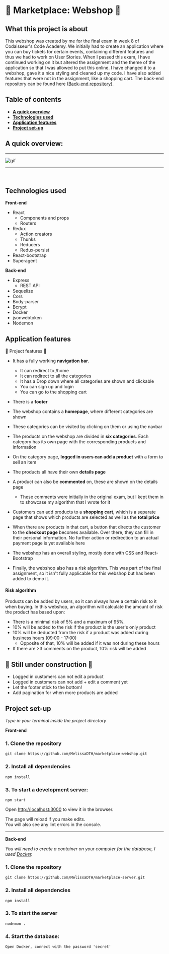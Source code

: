 # :bank: Marketplace: Webshop :bank:

## What this project is about 

This webshop was created by me for the final exam in week 8 of Codaisseur's Code Academy. We initially had to create an application where you can buy tickets for certain events, containing different features and thus we had to work on User Stories. When I passed this exam, I have continued working on it but altered the assignment and the theme of the application so that I was allowed to put this online. I have changed it to a webshop, gave it a nice styling and cleaned up my code. I have also added features that were not in the assignment, like a shopping cart. The back-end repository can be found here ([Back-end repository](https://github.com/MelissaDTH/marketplace-server.git)).


## Table of contents 
- **[A quick overview](#a-quick-overview)**
- **[Technologies used](#technologies-used)**
- **[Application features](#application-features)**
- **[Project set-up](#project-set-up)**


## A quick overview:

  <hr />

  ![gif](./src/GIF/marketplace-1.gif)

  <hr />
<br />


## Technologies used 

<b>Front-end</b>
  * React
      * Components and props
      * Routers
  * Redux
      * Action creators
      * Thunks
      * Reducers
      * Redux-persist
  * React-bootstrap
  * Superagent

<b>Back-end</b>
  * Express
      * REST API
  * Sequelize
  * Cors
  * Body-parser
  * Bcrypt
  * Docker
  * jsonwebtoken
  * Nodemon


## Application features

 :floppy_disk: Project features :floppy_disk:

- It has a fully working **navigation bar**.
  * It can redirect to /home
  * It can redirect to all the categories
  * It has a Drop down where all categories are shown and clickable
  * You can sign up and login
  * You can go to the shopping cart
- There is a **footer**
- The webshop contains a **homepage**, where different categories are shown 
- These categories can be visited by clicking on them or using the navbar
- The products on the webshop are divided in **six categories**. Each category has its own page with the corresponding products and information
- On the category page, **logged in users can add a product** with a form to sell an item
- The products all have their own **details page**
- A product can also be **commented** on, these are shown on the details page
  * These comments were initially in the original exam, but I kept them in to showcase my algorithm that I wrote for it
- Customers can add products to a **shopping cart**, which is a separate page that shows which products are selected as well as the **total price**
- When there are products in that cart, a button that directs the customer to the **checkout page** becomes available. Over there, they can fill in their personal information. No further action or redirection to an actual payment page is yet available here
- The webshop has an overall styling, mostly done with CSS and React-Bootstrap

- Finally, the webshop also has a risk algorithm. This was part of the final assignment, so it isn't fully applicable for this webshop but has been added to demo it.

#### Risk algorithm
Products can be added by users, so it can always have a certain risk to it when buying. In this webshop, an algorithm will calculate the amount of risk the product has based upon:
  * There is a minimal risk of 5% and a maximum of 95%.
  * 10% will be added to the risk if the product is the user's only product
  * 10% will be deducted from the risk if a product was added during business hours (09:00 - 17:00)
    * Opposite of that, 10% will be added if it was not during these hours
  * If there are >3 comments on the product, 10% risk will be added

## :construction: Still under construction :construction:

 * Logged in customers can not edit a product
 * Logged in customers can not add + edit a comment yet
 * Let the footer stick to the bottom! 
 * Add pagination for when more products are added


## Project set-up
<i>Type in your terminal inside the project directory</i>

<b>Front-end</b>

### 1. Clone the repository
```
git clone https://github.com/MelissaDTH/marketplace-webshop.git
```

### 2. Install all dependencies 
```
npm install
```

### 3. To start a development server:

``` 
npm start
```

Open [http://localhost:3000](http://localhost:3000) to view it in the browser.

The page will reload if you make edits.<br />
You will also see any lint errors in the console.

<hr>
<b>Back-end</b>

<i> You will need to create a container on your computer for the database, I used [Docker](http://docker.com/).</i>

### 1. Clone the repository 
```
git clone https://github.com/MelissaDTH/marketplace-server.git 
```

### 2. Install all dependencies
```
npm install
```

### 3. To start the server

``` 
nodemon .
```

### 4. Start the database:

``` 
Open Docker, connect with the password 'secret'
```

